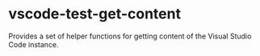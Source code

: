 
# vscode-test-get-content

Provides a set of helper functions for getting content of the Visual Studio Code instance.
